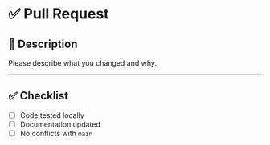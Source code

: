 # ✅ Pull Request

## 📝 Description
Please describe what you changed and why.

---

## ✅ Checklist
- [ ] Code tested locally
- [ ] Documentation updated
- [ ] No conflicts with `main`
